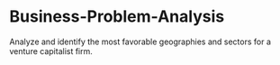 # Business-Problem-Analysis
Analyze and identify the most favorable geographies and sectors for a venture capitalist firm.
